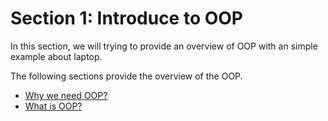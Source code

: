 # Section 1: Introduce to OOP

In this section, we will trying to provide an overview of OOP with an simple example about laptop.

The following sections provide the overview of the OOP.

- [Why we need OOP?](Introduce-to-OOP/Why-we-need-OOP.md)
- [What is OOP?](Introduce-to-OOP/What-is-OOP.md)
